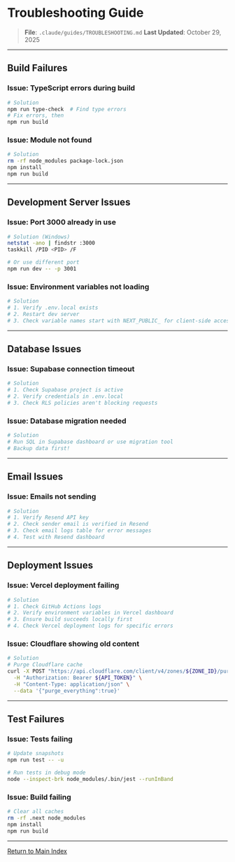 # Troubleshooting Guide

> **File**: `.claude/guides/TROUBLESHOOTING.md`
> **Last Updated**: October 29, 2025

---

## Build Failures

### Issue: TypeScript errors during build

```bash
# Solution
npm run type-check  # Find type errors
# Fix errors, then
npm run build
```

### Issue: Module not found

```bash
# Solution
rm -rf node_modules package-lock.json
npm install
npm run build
```

---

## Development Server Issues

### Issue: Port 3000 already in use

```bash
# Solution (Windows)
netstat -ano | findstr :3000
taskkill /PID <PID> /F

# Or use different port
npm run dev -- -p 3001
```

### Issue: Environment variables not loading

```bash
# Solution
# 1. Verify .env.local exists
# 2. Restart dev server
# 3. Check variable names start with NEXT_PUBLIC_ for client-side access
```

---

## Database Issues

### Issue: Supabase connection timeout

```bash
# Solution
# 1. Check Supabase project is active
# 2. Verify credentials in .env.local
# 3. Check RLS policies aren't blocking requests
```

### Issue: Database migration needed

```bash
# Solution
# Run SQL in Supabase dashboard or use migration tool
# Backup data first!
```

---

## Email Issues

### Issue: Emails not sending

```bash
# Solution
# 1. Verify Resend API key
# 2. Check sender email is verified in Resend
# 3. Check email logs table for error messages
# 4. Test with Resend dashboard
```

---

## Deployment Issues

### Issue: Vercel deployment failing

```bash
# Solution
# 1. Check GitHub Actions logs
# 2. Verify environment variables in Vercel dashboard
# 3. Ensure build succeeds locally first
# 4. Check Vercel deployment logs for specific errors
```

### Issue: Cloudflare showing old content

```bash
# Solution
# Purge Cloudflare cache
curl -X POST "https://api.cloudflare.com/client/v4/zones/${ZONE_ID}/purge_cache" \
  -H "Authorization: Bearer ${API_TOKEN}" \
  -H "Content-Type: application/json" \
  --data '{"purge_everything":true}'
```

---

## Test Failures

### Issue: Tests failing

```bash
# Update snapshots
npm run test -- -u

# Run tests in debug mode
node --inspect-brk node_modules/.bin/jest --runInBand
```

### Issue: Build failing

```bash
# Clear all caches
rm -rf .next node_modules
npm install
npm run build
```

---

[Return to Main Index](../CLAUDE.md)
